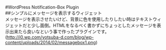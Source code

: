 #WordPress Notification-Box Plugin  
##シンプルにメッセージを表示するウィジェット  
メッセージを表示させたいけど、背景に色を使用したりしたい時はテキストウィジェットだと少し面倒。HTMLをなるべく書かずにちょっとしたメッセージを表示出来たら良いなという事で作ったプラグインです。
(http://i0.wp.com/yotsuba-d.com/blog/wp-content/uploads/2014/02/messagebox1.png)

